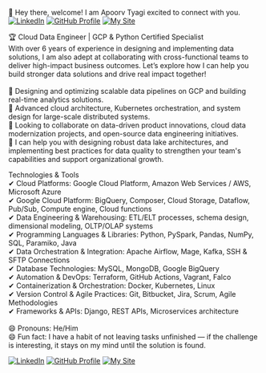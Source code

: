 👋 Hey there, welcome! I am Apoorv Tyagi excited to connect with you. <a href="https://www.linkedin.com/in/myselfapoorvtyagi" target="_blank"> <img src="https://img.shields.io/badge/LinkedIn--d9534f?style=for-the-badge&logo=linkedin&logoColor=white" alt="LinkedIn"/></a>  <a href="https://www.github.com/in/myselfapoorvtyagi" target="_blank"> <img src="https://img.shields.io/badge/GitHub-006400?style=for-the-badge&logo=linkedin&logoColor=white" alt="GitHub Profile"/></a>  <a href="https://www.github.com/in/myselfapoorvtyagi" target="_blank"> <img src="https://img.shields.io/badge/MySite-blue?style=for-the-badge&logo=linkedin&logoColor=white" alt="My Site"/></a><br>

🏆 Cloud Data Engineer | GCP & Python Certified Specialist <br>
With over 6 years of experience in designing and implementing data solutions, I am also adept at collaborating with cross-functional teams to deliver high-impact business outcomes. Let’s explore how I can help you build stronger data solutions and drive real impact together!<br>
<br>
🌱 Designing and optimizing scalable data pipelines on GCP and building real-time analytics solutions.<br>
🔭 Advanced cloud architecture, Kubernetes orchestration, and system design for large-scale distributed systems.<br>
👯 Looking to collaborate on data-driven product innovations, cloud data modernization projects, and open-source data engineering initiatives.<br>
💬 I can help you with designing robust data lake architectures, and implementing best practices for data quality to strengthen your team's capabilities and support organizational growth.<br>

Technologies & Tools<br>
✔ Cloud Platforms: Google Cloud Platform, Amazon Web Services / AWS, Microsoft Azure<br>
✔ Google Cloud Platform: BigQuery, Composer, Cloud Storage, Dataflow, Pub/Sub, Compute engine, Cloud functions<br>
✔ Data Engineering & Warehousing: ETL/ELT processes, schema design, dimensional modeling, OLTP/OLAP systems<br>
✔ Programming Languages & Libraries: Python, PySpark, Pandas, NumPy, SQL, Paramiko, Java<br>
✔ Data Orchestration & Integration: Apache Airflow, Mage, Kafka, SSH & SFTP Connections<br>
✔ Database Technologies: MySQL, MongoDB, Google BigQuery<br>
✔ Automation & DevOps: Terraform, GitHub Actions, Vagrant, Falco<br>
✔ Containerization & Orchestration: Docker, Kubernetes, Linux<br>
✔ Version Control & Agile Practices: Git, Bitbucket, Jira, Scrum, Agile Methodologies<br>
✔ Frameworks & APIs: Django, REST APIs, Microservices architecture<br>
<br>
😄 Pronouns: He/Him<br>
😄 Fun fact: I have a habit of not leaving tasks unfinished — if the challenge is interesting, it stays on my mind until the solution is found.

<a href="https://www.linkedin.com/in/myselfapoorvtyagi" target="_blank"> <img src="https://img.shields.io/badge/LinkedIn--d9534f?style=for-the-badge&logo=linkedin&logoColor=white" alt="LinkedIn"/></a>  <a href="https://www.github.com/in/myselfapoorvtyagi" target="_blank"> <img src="https://img.shields.io/badge/GitHub-006400?style=for-the-badge&logo=linkedin&logoColor=white" alt="GitHub Profile"/></a>  <a href="https://www.github.com/in/myselfapoorvtyagi" target="_blank"> <img src="https://img.shields.io/badge/MySite-blue?style=for-the-badge&logo=linkedin&logoColor=white" alt="My Site"/></a>
<br>
